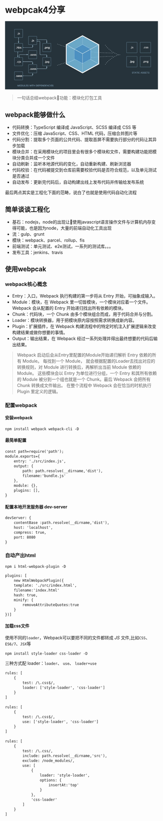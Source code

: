 # webpcak4分享
![webpack](img/webpack.png)
> 一句话总结webpack功能：模块化打包工具

## webpack能够做什么
- 代码转换：TypeScript 编译成 JavaScript、SCSS 编译成 CSS 等
- 文件优化：压缩 JavaScript、CSS、HTML 代码，压缩合并图片等
- 代码分割：提取多个页面的公共代码、提取首屏不需要执行部分的代码让其异步加载
- 模块合并：在采用模块化的项目里会有很多个模块和文件，需要构建功能把模块分类合并成一个文件
- 自动刷新：监听本地源代码的变化，自动重新构建、刷新浏览器
- 代码校验：在代码被提交到仓库前需要校验代码是否符合规范，以及单元测试是否通过
- 自动发布：更新完代码后，自动构建出线上发布代码并传输给发布系统

最后两点其实是工程化下面的范畴，说白了也就是使用代码自动化流程

## 简单谈谈工程化
- 基石：nodejs，node的出现让使用javascript语言操作文件与计算机内存变得可能，也是因为node，大量的前端自动化工具出现
- 流：gulp、grunt
- 模块：webpack、parcel、rollup、fis
- 前端测试：单元测试、e2e测试，一系列的测试库。。。
- 发布工具：jenkins、travis

## 使用webpcak

### webpack核心概念
- Entry：入口，Webpack 执行构建的第一步将从 Entry 开始，可抽象成输入。
- Module：模块，在 Webpack 里一切皆模块，一个模块对应着一个文件。Webpack 会从配置的 Entry 开始递归找出所有依赖的模块。
- Chunk：代码块，一个 Chunk 由多个模块组合而成，用于代码合并与分割。
- Loader：模块转换器，用于把模块原内容按照需求转换成新内容。
- Plugin：扩展插件，在 Webpack 构建流程中的特定时机注入扩展逻辑来改变构建结果或做你想要的事情。
- Output：输出结果，在 Webpack 经过一系列处理并得出最终想要的代码后输出结果。

> Webpack 启动后会从Entry里配置的Module开始递归解析 Entry 依赖的所有 Module。 每找到一个 Module， 就会根据配置的Loader去找出对应的转换规则，对 Module 进行转换后，再解析出当前 Module 依赖的 Module。 这些模块会以 Entry 为单位进行分组，一个 Entry 和其所有依赖的 Module 被分到一个组也就是一个 Chunk。最后 Webpack 会把所有 Chunk 转换成文件输出。 在整个流程中 Webpack 会在恰当的时机执行 Plugin 里定义的逻辑。

### 配置webpack

#### 安装webpack
```
npm install webpack webpack-cli -D
```

#### 最简单配置
```
const path=require('path');
module.exports={
    entry: './src/index.js',
    output: {
        path: path.resolve(__dirname,'dist'),
        filename:'bundle.js'
    },
    module: {},
    plugins: [],
}
```

#### 配置本地开发服务器 dev-server
```
devServer: {
    contentBase :path.resolve(__dirname,'dist'),
    host: 'localhost',
    compress: true,
    port: 8080
}
```

### 自动产出html
```
npm i html-webpack-plugin -D
```

```
plugins: [
    new HtmlWebpackPlugin({
    template: './src/index.html',
    filename:'index.html'
    hash: true,
    minify: {
        removeAttributeQuotes:true
    }
})]
```

#### 加载css文件
使用不同的`loader`，Webpack可以要把不同的文件都转成 *_JS_* 文件,比如`CSS`、`ES6/7`、`JSX`等

```
npm install style-loader css-loader -D
```
三种方式配 loader：`loader`、 `use`、 `loader+use`

```
rules: [
    {
        test: /\.css$/,
        loader: ['style-loader', 'css-loader']
    }
]

rules: [
    {
        test: /\.css$/,
        use: ['style-loader', 'css-loader']
    }
]

rules: [
    {
        test: /\.css/,
        include: path.resolve(__dirname,'src'),
        exclude: /node_modules/,
        use: [
            {
                loader: 'style-loader',
                options: {
                    insertAt:'top'
                }
            },
            'css-loader'
        ]
    }
]
```

